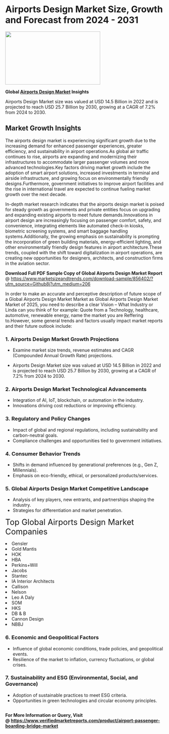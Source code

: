 <H1>Airports Design Market Size, Growth and Forecast from 2024 - 2031</H1><img class="aligncenter size-medium wp-image-584254" src="https://thirdeyenews.in/wp-content/uploads/2024/09/Global-Market-Research-300x168.jpeg" alt="" width="300" height="168" /><p><strong>Global&nbsp;<a href="https://www.marketsizeandtrends.com/download-sample/856402/?utm_source=Github8j?utm_medium=206">Airports Design Market</a> Insights</strong></p><p>Airports Design Market size was valued at USD 14.5 Billion in 2022 and is projected to reach USD 25.7 Billion by 2030, growing at a CAGR of 7.2% from 2024 to 2030.</p><p><h2>Market Growth Insights</h2> <p>The airports design market is experiencing significant growth due to the increasing demand for enhanced passenger experiences, greater efficiency, and sustainability in airport operations.As global air traffic continues to rise, airports are expanding and modernizing their infrastructures to accommodate larger passenger volumes and more advanced technologies.Key factors driving market growth include the adoption of smart airport solutions, increased investments in terminal and airside infrastructure, and growing focus on environmentally friendly designs.Furthermore, government initiatives to improve airport facilities and the rise in international travel are expected to continue fueling market growth over the next decade.</p> <p>In-depth market research indicates that the airports design market is poised for steady growth as governments and private entities focus on upgrading and expanding existing airports to meet future demands.Innovations in airport design are increasingly focusing on passenger comfort, safety, and convenience, integrating elements like automated check-in kiosks, biometric screening systems, and smart baggage handling systems.Additionally, the growing emphasis on sustainability is prompting the incorporation of green building materials, energy-efficient lighting, and other environmentally friendly design features in airport architecture.These trends, coupled with the shift toward digitalization in airport operations, are creating new opportunities for designers, architects, and construction firms in the aviation sector.</p> <p><span class=""><strong>Download Full PDF Sample Copy of Global Airports Design Market Report</strong> @ <a href="https://www.marketsizeandtrends.com/download-sample/856402/?utm_source=Github8j?utm_medium=206" target="_blank">https://www.marketsizeandtrends.com/download-sample/856402/?utm_source=Github8j?utm_medium=206</a></span></p><p>In order to make an accurate and perceptive description of future scope of a Global&nbsp;Airports Design Market Market as Global&nbsp;Airports Design Market Market of 2025, you need to describe a clear Vision &ndash; What Industry or Linda can you think of for example: Quote from a Technology, healthcare, automotive, renewable energy, name the market you are Reffering to.However, some general trends and factors usually impact market reports and their future outlook include:</p><h3>1.&nbsp;<strong>Airports Design Market Growth Projections</strong></h3><ul><li>Examine market size trends, revenue estimates and CAGR (Compounded Annual Growth Rate) projections.</li><li><p>Airports Design Market size was valued at USD 14.5 Billion in 2022 and is projected to reach USD 25.7 Billion by 2030, growing at a CAGR of 7.2% from 2024 to 2030.</p></li></ul><h3>2.&nbsp;<strong>Airports Design Market Technological Advancements</strong></h3><ul><li>Integration of AI, IoT, blockchain, or automation in the industry.</li><li>Innovations driving cost reductions or improving efficiency.</li></ul><h3>3.&nbsp;<strong>Regulatory and Policy Changes</strong></h3><ul><li>Impact of global and regional regulations, including sustainability and carbon-neutral goals.</li><li>Compliance challenges and opportunities tied to government initiatives.</li></ul><h3>4.&nbsp;<strong>Consumer Behavior Trends</strong></h3><ul><li>Shifts in demand influenced by generational preferences (e.g., Gen Z, Millennials).</li><li>Emphasis on eco-friendly, ethical, or personalized products/services.</li></ul><h3>5.&nbsp;<strong>Global Airports Design Market Competitive Landscape</strong></h3><ul><li>Analysis of key players, new entrants, and partnerships shaping the industry.</li><li>Strategies for differentiation and market penetration.</li></ul><p data-pm-slice="1 1 []"><span style="color: inherit; font-family: inherit; font-size: 25px;">Top Global Airports Design Market Companies</span></p><div class="" data-test-id=""><p><li>Gensler</li><li> Gold Mantis</li><li> HOK</li><li> HBA</li><li> Perkins+Will</li><li> Jacobs</li><li> Stantec</li><li> IA Interior Architects</li><li> Callison</li><li> Nelson</li><li> Leo A Daly</li><li> SOM</li><li> HKS</li><li> DB & B</li><li> Cannon Design</li><li> NBBJ</li></p></div><h3>6.&nbsp;<strong>Economic and Geopolitical Factors</strong></h3><ul><li>Influence of global economic conditions, trade policies, and geopolitical events.</li><li>Resilience of the market to inflation, currency fluctuations, or global crises.</li></ul><h3>7.&nbsp;<strong>Sustainability and ESG (Environmental, Social, and Governance)</strong></h3><ul><li>Adoption of sustainable practices to meet ESG criteria.</li><li>Opportunities in green technologies and circular economy principles.</li></ul><h2><strong style="font-size: 14px;">For More Information or Query, Visit @&nbsp;</strong><a style="background-color: #ffffff; font-size: 14px;" href="https://www.marketsizeandtrends.com/report/airports-design-market/" target="_blank">https://www.verifiedmarketreports.com/product/airport-passenger-boarding-bridge-market</a></h2>